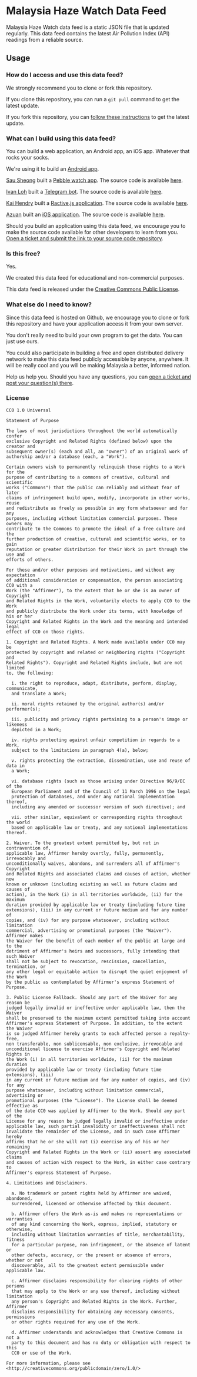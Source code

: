 # Malaysia Haze Watch Data Feed

Malaysia Haze Watch data feed is a static JSON file that is updated regularly. This data feed contains the latest Air Pollution Index (API) readings from a reliable source.

## Usage

### How do I access and use this data feed?

We strongly recommend you to clone or fork this repository.

If you clone this repository, you can run a ```git pull``` command to get the latest update.

If you fork this repository, you can [follow these instructions](https://help.github.com/articles/syncing-a-fork/) to get the latest update.

### What can I build using this data feed?

You can build a web application, an Android app, an iOS app. Whatever that rocks your socks. 

We're using it to build an [Android app](https://play.google.com/store/apps/details?id=my.codeandroid.hazewatch).

[Sau Sheong](https://github.com/sausheong) built a [Pebble watch app](http://apps.getpebble.com/en_US/application/55fe6929722ec5f56800003c). The source code is available [here](https://github.com/sausheong/myhaze).

[Ivan Loh](https://github.com/scr1p7ed) built a [Telegram bot](https://telegram.me/myhazewatchbot). The source code is available [here](https://github.com/HazeWatchApp/HazeWatchTelegramBot).

[Kai Hendry](https://github.com/kaihendry) built a [Ractive.js application](https://jbsg.dabase.com/). The source code is available [here](https://github.com/kaihendry/jbsg).

[Azuan](https://github.com/alienxp03) built an [iOS application](https://itunes.apple.com/us/app/haze-malaysia/id1050882175?ls=1&mt=8). The source code is available [here](https://github.com/alienxp03/hazemalaysia).

Should you build an application using this data feed, we encourage you to make the source code available for other developers to learn from you. [Open a ticket and submit the link to your source code repository](https://github.com/HazeWatchApp/apims_data/issues).

### Is this free?

Yes.

We created this data feed for educational and non-commercial purposes.

This data feed is released under the [Creative Commons Public License](http://creativecommons.org/publicdomain/zero/1.0/). 

### What else do I need to know?

Since this data feed is hosted on Github, we encourage you to clone or fork this repository and have your application access it from your own server. 

You don't really need to build your own program to get the data. You can just use ours.

You could also participate in building a free and open distributed delivery network to make this data feed publicly accessible by anyone, anywhere. It will be really cool and you will be making Malaysia a better, informed nation.

Help us help you. Should you have any questions, you can [open a ticket and post your question(s) there](https://github.com/HazeWatchApp/apims_data/issues).

### License

    CC0 1.0 Universal
    
    Statement of Purpose
    
    The laws of most jurisdictions throughout the world automatically confer
    exclusive Copyright and Related Rights (defined below) upon the creator and
    subsequent owner(s) (each and all, an "owner") of an original work of
    authorship and/or a database (each, a "Work").
    
    Certain owners wish to permanently relinquish those rights to a Work for the
    purpose of contributing to a commons of creative, cultural and scientific
    works ("Commons") that the public can reliably and without fear of later
    claims of infringement build upon, modify, incorporate in other works, reuse
    and redistribute as freely as possible in any form whatsoever and for any
    purposes, including without limitation commercial purposes. These owners may
    contribute to the Commons to promote the ideal of a free culture and the
    further production of creative, cultural and scientific works, or to gain
    reputation or greater distribution for their Work in part through the use and
    efforts of others.
    
    For these and/or other purposes and motivations, and without any expectation
    of additional consideration or compensation, the person associating CC0 with a
    Work (the "Affirmer"), to the extent that he or she is an owner of Copyright
    and Related Rights in the Work, voluntarily elects to apply CC0 to the Work
    and publicly distribute the Work under its terms, with knowledge of his or her
    Copyright and Related Rights in the Work and the meaning and intended legal
    effect of CC0 on those rights.
    
    1. Copyright and Related Rights. A Work made available under CC0 may be
    protected by copyright and related or neighboring rights ("Copyright and
    Related Rights"). Copyright and Related Rights include, but are not limited
    to, the following:
    
      i. the right to reproduce, adapt, distribute, perform, display, communicate,
      and translate a Work;
    
      ii. moral rights retained by the original author(s) and/or performer(s);
    
      iii. publicity and privacy rights pertaining to a person's image or likeness
      depicted in a Work;
    
      iv. rights protecting against unfair competition in regards to a Work,
      subject to the limitations in paragraph 4(a), below;
    
      v. rights protecting the extraction, dissemination, use and reuse of data in
      a Work;
    
      vi. database rights (such as those arising under Directive 96/9/EC of the
      European Parliament and of the Council of 11 March 1996 on the legal
      protection of databases, and under any national implementation thereof,
      including any amended or successor version of such directive); and
    
      vii. other similar, equivalent or corresponding rights throughout the world
      based on applicable law or treaty, and any national implementations thereof.
    
    2. Waiver. To the greatest extent permitted by, but not in contravention of,
    applicable law, Affirmer hereby overtly, fully, permanently, irrevocably and
    unconditionally waives, abandons, and surrenders all of Affirmer's Copyright
    and Related Rights and associated claims and causes of action, whether now
    known or unknown (including existing as well as future claims and causes of
    action), in the Work (i) in all territories worldwide, (ii) for the maximum
    duration provided by applicable law or treaty (including future time
    extensions), (iii) in any current or future medium and for any number of
    copies, and (iv) for any purpose whatsoever, including without limitation
    commercial, advertising or promotional purposes (the "Waiver"). Affirmer makes
    the Waiver for the benefit of each member of the public at large and to the
    detriment of Affirmer's heirs and successors, fully intending that such Waiver
    shall not be subject to revocation, rescission, cancellation, termination, or
    any other legal or equitable action to disrupt the quiet enjoyment of the Work
    by the public as contemplated by Affirmer's express Statement of Purpose.
    
    3. Public License Fallback. Should any part of the Waiver for any reason be
    judged legally invalid or ineffective under applicable law, then the Waiver
    shall be preserved to the maximum extent permitted taking into account
    Affirmer's express Statement of Purpose. In addition, to the extent the Waiver
    is so judged Affirmer hereby grants to each affected person a royalty-free,
    non transferable, non sublicensable, non exclusive, irrevocable and
    unconditional license to exercise Affirmer's Copyright and Related Rights in
    the Work (i) in all territories worldwide, (ii) for the maximum duration
    provided by applicable law or treaty (including future time extensions), (iii)
    in any current or future medium and for any number of copies, and (iv) for any
    purpose whatsoever, including without limitation commercial, advertising or
    promotional purposes (the "License"). The License shall be deemed effective as
    of the date CC0 was applied by Affirmer to the Work. Should any part of the
    License for any reason be judged legally invalid or ineffective under
    applicable law, such partial invalidity or ineffectiveness shall not
    invalidate the remainder of the License, and in such case Affirmer hereby
    affirms that he or she will not (i) exercise any of his or her remaining
    Copyright and Related Rights in the Work or (ii) assert any associated claims
    and causes of action with respect to the Work, in either case contrary to
    Affirmer's express Statement of Purpose.
    
    4. Limitations and Disclaimers.
    
      a. No trademark or patent rights held by Affirmer are waived, abandoned,
      surrendered, licensed or otherwise affected by this document.
    
      b. Affirmer offers the Work as-is and makes no representations or warranties
      of any kind concerning the Work, express, implied, statutory or otherwise,
      including without limitation warranties of title, merchantability, fitness
      for a particular purpose, non infringement, or the absence of latent or
      other defects, accuracy, or the present or absence of errors, whether or not
      discoverable, all to the greatest extent permissible under applicable law.
    
      c. Affirmer disclaims responsibility for clearing rights of other persons
      that may apply to the Work or any use thereof, including without limitation
      any person's Copyright and Related Rights in the Work. Further, Affirmer
      disclaims responsibility for obtaining any necessary consents, permissions
      or other rights required for any use of the Work.
    
      d. Affirmer understands and acknowledges that Creative Commons is not a
      party to this document and has no duty or obligation with respect to this
      CC0 or use of the Work.
    
    For more information, please see
    <http://creativecommons.org/publicdomain/zero/1.0/>

